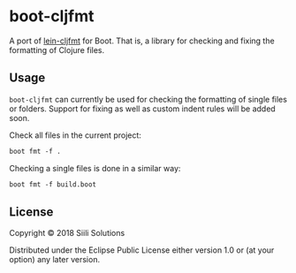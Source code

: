 # boot-cljfmt

A port of [lein-cljfmt](https://github.com/weavejester/cljfmt) for Boot.
That is, a library for checking and fixing the formatting of Clojure files.

## Usage

`boot-cljfmt` can currently be used for checking the formatting of single files
or folders. Support for fixing as well as custom indent rules will be added soon.

Check all files in the current project:
```clojure
boot fmt -f .
```

Checking a single files is done in a similar way:
```clojure
boot fmt -f build.boot
```

## License

Copyright © 2018 Siili Solutions

Distributed under the Eclipse Public License either version 1.0 or (at
your option) any later version.
